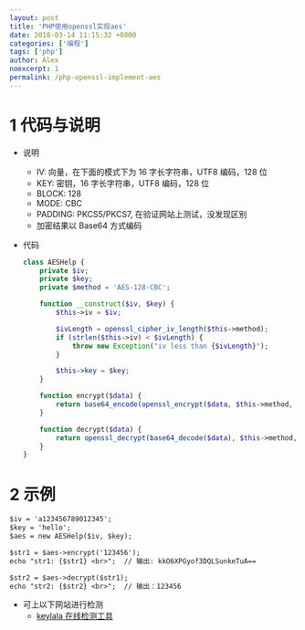 ```yaml
---
layout: post
title: 'PHP使用openssl实现aes'
date: 2018-03-14 11:15:32 +0800
categories: ['编程']
tags: ['php']
author: Alex
noexcerpt: 1
permalink: /php-openssl-implement-aes
---
```


# 1 代码与说明

- 说明

  - IV: 向量，在下面的模式下为 16 字长字符串，UTF8 编码，128 位
  - KEY: 密钥，16 字长字符串，UTF8 编码，128 位
  - BLOCK: 128
  - MODE: CBC
  - PADDING: PKCS5/PKCS7, 在验证网站上测试，没发现区别
  - 加密结果以 Base64 方式编码

- 代码

  ```php
  class AESHelp {
      private $iv;
      private $key;
      private $method = 'AES-128-CBC';

      function __construct($iv, $key) {
          $this->iv = $iv;

          $ivLength = openssl_cipher_iv_length($this->method);
          if (strlen($this->iv) < $ivLength) {
              throw new Exception("iv less than {$ivLength}");
          }

          $this->key = $key;
      }

      function encrypt($data) {
          return base64_encode(openssl_encrypt($data, $this->method, $this->key, $options = OPENSSL_RAW_DATA, $this->iv));
      }

      function decrypt($data) {
          return openssl_decrypt(base64_decode($data), $this->method, $this->key, $options = OPENSSL_RAW_DATA, $this->iv);
      }
  }
  ```

# 2 示例

```txt
$iv = 'a123456789012345';
$key = 'hello';
$aes = new AESHelp($iv, $key);

$str1 = $aes->encrypt('123456');
echo "str1: {$str1} <br>";  // 输出: kkO6XPGyof3DQLSunkeTuA==

$str2 = $aes->decrypt($str1);
echo "str2: {$str2} <br>";  // 输出：123456
```

- 可上以下网站进行检测
  - [keylala 在线检测工具](https://www.keylala.cn)
